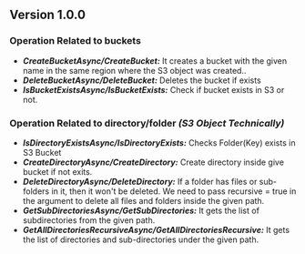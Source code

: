 ﻿
## Version 1.0.0

### Operation Related to buckets

- ***CreateBucketAsync/CreateBucket:*** It creates a bucket with the given name in the same region where the S3 object was created..
- ***DeleteBucketAsync/DeleteBucket:*** Deletes the bucket if exists
- ***IsBucketExistsAsync/IsBucketExists:*** Check if bucket exists in S3 or not.

### Operation Related to directory/folder _(S3 Object Technically)_

- ***IsDirectoryExistsAsync/IsDirectoryExists:*** Checks Folder(Key) exists in S3 Bucket
- ***CreateDirectoryAsync/CreateDirectory:*** Create directory inside give bucket if not exits.
- ***DeleteDirectoryAsync/DeleteDirectory:*** ​If a folder has files or sub-folders in it, then it won't be deleted​. We need to pass recursive = true in the argument to delete all files and folders inside the given path.
- ***GetSubDirectoriesAsync/GetSubDirectories:*** It gets the list of subdirectories from the given path.
- ***GetAllDirectoriesRecursiveAsync/GetAllDirectoriesRecursive:*** It gets the list of directories and sub-directories under the given path.





